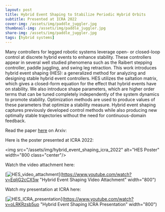 ```yaml
---
layout: post
title: Hybrid Event Shaping to Stabilize Periodic Hybrid Orbits
subtitle: Presented at ICRA 2022
cover-img: /assets/img/paddle_juggler.jpg
thumbnail-img: /assets/img/paddle_juggler.jpg
share-img: /assets/img/paddle_juggler.jpg
tags: [hybrid systems]
---
```


Many controllers for legged robotic systems leverage open- or closed-loop control at discrete hybrid events to enhance stability. These controllers appear in several well studied phenomena such as the Raibert stepping controller, paddle juggling, and swing leg retraction. This work introduces
hybrid event shaping (HES): a generalized method for analyzing and designing stable hybrid event controllers. HES utilizes the
saltation matrix, which gives a closed-form equation for the effect that hybrid events have on stability. We also introduce shape parameters, which are higher order terms that can be tuned completely independently of the system dynamics to promote stability. Optimization methods are used to produce values of these parameters that optimize a stability measure. Hybrid event shaping captures previously developed control methods while also producing new optimally stable trajectories without the need for continuous-domain feedback.

Read the paper [here](https://arxiv.org/abs/2110.01123) on Arxiv:

Here is the poster presented at ICRA 2022:

<img src="/assets/img/hybrid_event_shaping_icra_2022" alt="HES Poster" width="800 class="center"/>

Watch the video attachment here:

[![HES_video_attachment](http://img.youtube.com/vi/EqIjG2cCX5w/0.jpg)](https://www.youtube.com/watch?v=EqIjG2cCX5w "Hybrid Event Shaping Video Attachment" width="800")

Watch my presentation at ICRA here:

[![HES_ICRA_presentation](https://img.youtube.com/vi/oLRKRzsb5uo/0.jpg)](https://www.youtube.com/watch?v=oLRKRzsb5uo "Hybrid Event Shaping ICRA Presentation" width="800")
